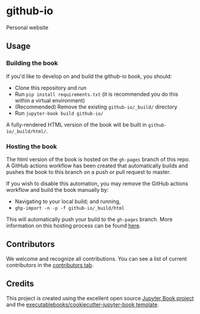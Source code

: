# github-io

Personal website

## Usage

### Building the book

If you'd like to develop on and build the github-io book, you should:

- Clone this repository and run
- Run `pip install requirements.txt` (it is recommended you do this within a virtual environment)
- (Recommended) Remove the existing `github-io/_build/` directory
- Run `jupyter-book build github-io/`

A fully-rendered HTML version of the book will be built in `github-io/_build/html/`.

### Hosting the book

The html version of the book is hosted on the `gh-pages` branch of this repo. A GitHub actions workflow has been created that automatically builds and pushes the book to this branch on a push or pull request to master.

If you wish to disable this automation, you may remove the GitHub actions workflow and build the book manually by:

- Navigating to your local build; and running,
- `ghp-import -n -p -f github-io/_build/html`

This will automatically push your build to the `gh-pages` branch. More information on this hosting process can be found [here](https://jupyterbook.org/publish/gh-pages.html#manually-host-your-book-with-github-pages).

## Contributors

We welcome and recognize all contributions. You can see a list of current contributors in the [contributors tab](https://github.com/mmyros/github_io/graphs/contributors).

## Credits

This project is created using the excellent open source [Jupyter Book project](https://jupyterbook.org/) and the [executablebooks/cookiecutter-jupyter-book template](https://github.com/executablebooks/cookiecutter-jupyter-book).

